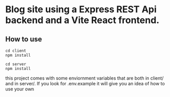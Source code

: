 # Blog site using a Express REST Api backend and a Vite React frontend. 

## How to use 
```
cd client
npm install

cd server
npm install
```

this project comes with some enviornment variables that are both in client/ and in server/. If you look for .env.example it will give you an idea of how to use your own
